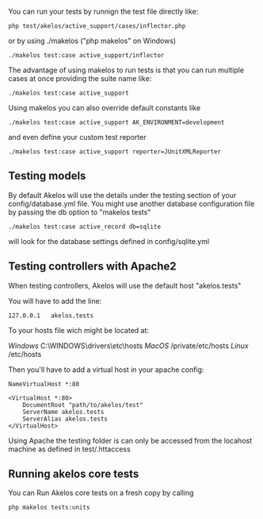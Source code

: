 You can run your tests by runnign the test file directly like:

    php test/akelos/active_support/cases/inflector.php

or by using ./makelos ("php makelos" on Windows)

    ./makelos test:case active_support/inflector

The advantage of using makelos to run tests is that you can run
multiple cases at once providing the suite name like:

    ./makelos test:case active_support

Using makelos you can also override default constants like

    ./makelos test:case active_support AK_ENVIRONMENT=development

and even define your custom test reporter

    ./makelos test:case active_support reporter=JUnitXMLReporter


## Testing models

By default Akelos will use the details under the testing section of your
config/database.yml file. You might use another database configuration
file by passing the db option to "makelos tests"

    ./makelos test:case active_record db=sqlite

will look for the database settings defined in config/sqlite.yml


## Testing controllers with Apache2

When testing controllers, Akelos will use the default host
"akelos.tests"

You will have to add the line:

    127.0.0.1   akelos.tests

To your hosts file wich might be located at:

*Windows*   C:\WINDOWS\drivers\etc\hosts
*MacOS*     /private/etc/hosts
*Linux*     /etc/hosts

Then you'll have to add a virtual host in your apache config:

    NameVirtualHost *:80

    <VirtualHost *:80>
        DocumentRoot "path/to/akelos/test"
        ServerName akelos.tests
        ServerAlias akelos.tests
    </VirtualHost>

Using Apache the testing folder is can only be accessed from
the locahost machine as defined in test/.httaccess


## Running akelos core tests

You can Run Akelos core tests on a fresh copy by calling

    php makelos tests:units
